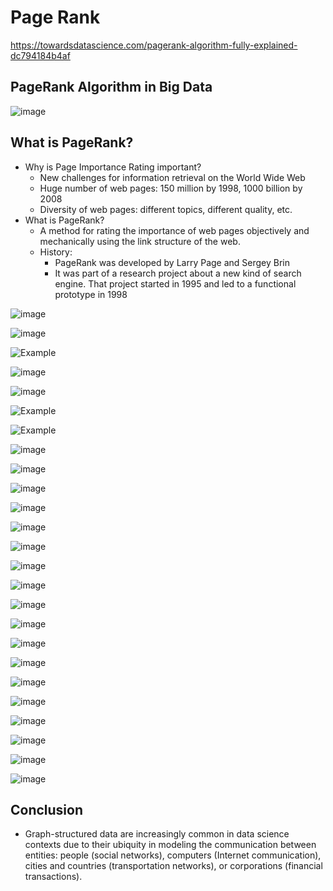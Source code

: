 # Page Rank

<https://towardsdatascience.com/pagerank-algorithm-fully-explained-dc794184b4af>

## PageRank Algorithm in Big Data

![image](media/Big-Data_Page-Rank-image1.png)

## What is PageRank?

- Why is Page Importance Rating important?
  - New challenges for information retrieval on the World Wide Web
  - Huge number of web pages: 150 million by 1998, 1000 billion by 2008
  - Diversity of web pages: different topics, different quality, etc.
- What is PageRank?
  - A method for rating the importance of web pages objectively and mechanically using the link structure of the web.
  - History:
    - PageRank was developed by Larry Page and Sergey Brin
    - It was part of a research project about a new kind of search engine. That project started in 1995 and led to a functional prototype in 1998

![image](media/Big-Data_Page-Rank-image2.png)

![image](media/Big-Data_Page-Rank-image3.png)

![Example ](media/Big-Data_Page-Rank-image4.png)

![image](media/Big-Data_Page-Rank-image5.png)

![image](media/Big-Data_Page-Rank-image6.png)

![Example ](media/Big-Data_Page-Rank-image7.png)

![Example ](media/Big-Data_Page-Rank-image8.png)

![image](media/Big-Data_Page-Rank-image9.png)

![image](media/Big-Data_Page-Rank-image10.png)

![image](media/Big-Data_Page-Rank-image11.png)

![image](media/Big-Data_Page-Rank-image12.png)

![image](media/Big-Data_Page-Rank-image13.png)

![image](media/Big-Data_Page-Rank-image14.png)

![image](media/Big-Data_Page-Rank-image15.png)

![image](media/Big-Data_Page-Rank-image16.png)

![image](media/Big-Data_Page-Rank-image17.png)

![image](media/Big-Data_Page-Rank-image18.png)

![image](media/Big-Data_Page-Rank-image19.png)

![image](media/Big-Data_Page-Rank-image20.png)

![image](media/Big-Data_Page-Rank-image21.png)

![image](media/Big-Data_Page-Rank-image22.png)

![image](media/Big-Data_Page-Rank-image23.png)

![image](media/Big-Data_Page-Rank-image24.png)

![image](media/Big-Data_Page-Rank-image25.png)

![image](media/Big-Data_Page-Rank-image26.png)

## Conclusion

- Graph-structured data are increasingly common in data science contexts due to their ubiquity in modeling the communication between entities: people (social networks), computers (Internet communication), cities and countries (transportation networks), or corporations (financial transactions).
